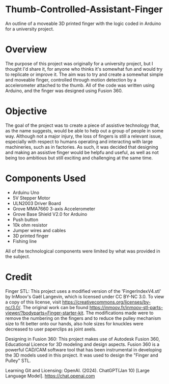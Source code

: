 # Thumb-Controlled-Assistant-Finger
An outline of a moveable 3D printed finger with the logic coded in Arduino for a university project. 

# Overview
The purpose of this project was originally for a university project, but I thought I'd share it, for anyone who thinks it's somewhat fun and would try to replicate or improve it. The aim was to try and create a somewhat simple and moveable finger, controlled through motion detection by a accelerometer attached to the thumb. All of the code was written using Arduino, and the finger was designed using Fusion 360. 

# Objective
The goal of the project was to create a piece of assistive technology that, as the name suggests, would be able to help out a group of people in some way. Although not a major injury, the loss of fingers is still a relevant issue, especially with respect to humans operating and interacting with large machineries, such as in factories. As such, it was decided that designing and making an assistive finger would be helpfu and useful, as well as not being too ambitious but still exciting and challenging at the same time.

# Components Used
* Arduinu Uno
* 5V Stepper Motor
* ULN2003 Driver Board
* Grove MMA7660 3-axis Accelerometer
* Grove Base Shield V2.0 for Arduino
* Push button
* 10k ohm resistor
* Jumper wires and cables
* 3D printed finger
* Fishing line

All of the technological components were limited by what was provided in the subject.

# Credit
Finger STL:
This project uses a modified version of the 'FingerIndexV4.stl' by InMoov's Gaël Langevin, which is licensed under CC BY-NC 3.0. To view a copy of this license, visit https://creativecommons.org/licenses/by-nc/3.0/. The original work can be found https://inmoov.fr/inmoov-stl-parts-viewer/?bodyparts=Finger-starter-kit. The modifications made were to remove the numbering on the fingers and to reduce the pulley mechanism size to fit better onto our hands, also hole sizes for knuckles were decreased to user paperclips as joint axels.

Designing in Fusion 360:
This project makes use of Autodesk Fusion 360, Educational Licence for 3D modeling and design aspects. Fusion 360 is a powerful CAD/CAM software tool that has been instrumental in developing the 3D models used in this project. It was used to design the "Finger and Pulley" STL.

Learning Git and Licensing:
OpenAI. (2024). ChatGPT(Jan 10) [Large Language Model]. https://chat.openai.com
